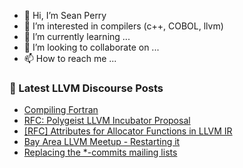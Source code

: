 - 👋 Hi, I’m Sean Perry
- 👀 I’m interested in compilers (c++, COBOL, llvm)
- 🌱 I’m currently learning ...
- 💞️ I’m looking to collaborate on ...
- 📫 How to reach me ...

<!---
s66perry/s66perry is a ✨ special ✨ repository because its `README.md` (this file) appears on your GitHub profile.
You can click the Preview link to take a look at your changes.
--->
### 📕 Latest LLVM Discourse Posts

<!-- DISCOURSE-LLVM:START -->
- [Compiling Fortran](https://discourse.llvm.org/t/compiling-fortran/61477#post_1)
- [RFC: Polygeist LLVM Incubator Proposal](https://discourse.llvm.org/t/rfc-polygeist-llvm-incubator-proposal/60890?page=2#post_29)
- [[RFC] Attributes for Allocator Functions in LLVM IR](https://discourse.llvm.org/t/rfc-attributes-for-allocator-functions-in-llvm-ir/61464#post_3)
- [Bay Area LLVM Meetup - Restarting it](https://discourse.llvm.org/t/bay-area-llvm-meetup-restarting-it/60749#post_3)
- [Replacing the *-commits mailing lists](https://discourse.llvm.org/t/replacing-the-commits-mailing-lists/61204?page=2#post_27)
<!-- DISCOURSE-LLVM:END -->
